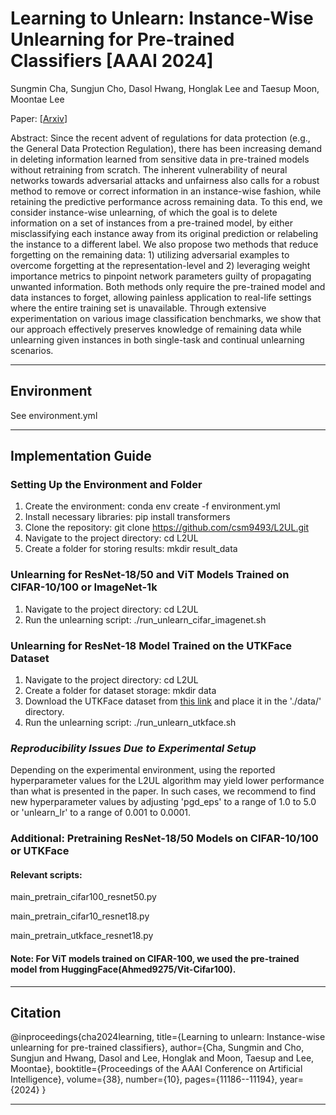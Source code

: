 # Learning to Unlearn: Instance-Wise Unlearning for Pre-trained Classifiers [AAAI 2024]

Sungmin Cha, Sungjun Cho, Dasol Hwang, Honglak Lee and Taesup Moon, Moontae Lee

Paper: [[Arxiv](https://arxiv.org/abs/2301.11578)]

Abstract: Since the recent advent of regulations for data protection (e.g., the General Data Protection Regulation), there has been increasing demand in deleting information learned from sensitive data in pre-trained models without retraining from scratch. The inherent vulnerability of neural networks towards adversarial attacks and unfairness also calls for a robust method to remove or correct information in an instance-wise fashion, while retaining the predictive performance across remaining data. To this end, we consider instance-wise unlearning, of which the goal is to delete information on a set of instances from a pre-trained model, by either misclassifying each instance away from its original prediction or relabeling the instance to a different label. We also propose two methods that reduce forgetting on the remaining data: 1) utilizing adversarial examples to overcome forgetting at the representation-level and 2) leveraging weight importance metrics to pinpoint network parameters guilty of propagating unwanted information. Both methods only require the pre-trained model and data instances to forget, allowing painless application to real-life settings where the entire training set is unavailable. Through extensive experimentation on various image classification benchmarks, we show that our approach effectively preserves knowledge of remaining data while unlearning given instances in both single-task and continual unlearning scenarios.

-------


## Environment

See environment.yml

-------

## Implementation Guide

### Setting Up the Environment and Folder
1. Create the environment: conda env create -f environment.yml
2. Install necessary libraries: pip install transformers
3. Clone the repository: git clone https://github.com/csm9493/L2UL.git
4. Navigate to the project directory: cd L2UL
5. Create a folder for storing results: mkdir result_data

### Unlearning for ResNet-18/50 and ViT Models Trained on CIFAR-10/100 or ImageNet-1k
1. Navigate to the project directory: cd L2UL
2. Run the unlearning script: ./run_unlearn_cifar_imagenet.sh


### Unlearning for ResNet-18 Model Trained on the UTKFace Dataset
1. Navigate to the project directory: cd L2UL
2. Create a folder for dataset storage: mkdir data
3. Download the UTKFace dataset from [this link](https://www.kaggle.com/datasets/jangedoo/utkface-new) and place it in the './data/' directory.
4. Run the unlearning script: ./run_unlearn_utkface.sh

### *Reproducibility Issues Due to Experimental Setup*

Depending on the experimental environment, using the reported hyperparameter values for the L2UL algorithm may yield lower performance than what is presented in the paper. In such cases, we recommend to find new hyperparameter values by adjusting 'pgd_eps' to a range of 1.0 to 5.0 or 'unlearn_lr' to a range of 0.001 to 0.0001.


### Additional: Pretraining ResNet-18/50 Models on CIFAR-10/100 or UTKFace
#### Relevant scripts:

main_pretrain_cifar100_resnet50.py

main_pretrain_cifar10_resnet18.py

main_pretrain_utkface_resnet18.py

#### Note: For ViT models trained on CIFAR-100, we used the pre-trained model from HuggingFace(Ahmed9275/Vit-Cifar100).

-------
## Citation
@inproceedings{cha2024learning,
  title={Learning to unlearn: Instance-wise unlearning for pre-trained classifiers},
  author={Cha, Sungmin and Cho, Sungjun and Hwang, Dasol and Lee, Honglak and Moon, Taesup and Lee, Moontae},
  booktitle={Proceedings of the AAAI Conference on Artificial Intelligence},
  volume={38},
  number={10},
  pages={11186--11194},
  year={2024}
}

-------